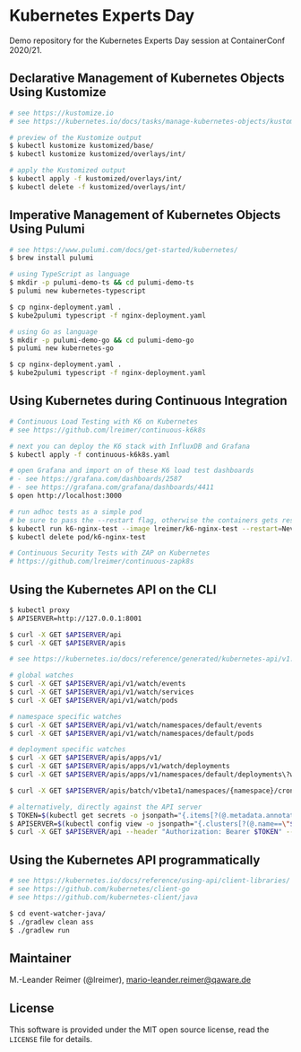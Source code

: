 # Kubernetes Experts Day

Demo repository for the Kubernetes Experts Day session at ContainerConf 2020/21.

## Declarative Management of Kubernetes Objects Using Kustomize

```bash
# see https://kustomize.io
# see https://kubernetes.io/docs/tasks/manage-kubernetes-objects/kustomization/

# preview of the Kustomize output
$ kubectl kustomize kustomized/base/
$ kubectl kustomize kustomized/overlays/int/

# apply the Kustomized output
$ kubectl apply -f kustomized/overlays/int/
$ kubectl delete -f kustomized/overlays/int/
```

## Imperative Management of Kubernetes Objects Using Pulumi

```bash
# see https://www.pulumi.com/docs/get-started/kubernetes/
$ brew install pulumi

# using TypeScript as language
$ mkdir -p pulumi-demo-ts && cd pulumi-demo-ts
$ pulumi new kubernetes-typescript

$ cp nginx-deployment.yaml .
$ kube2pulumi typescript -f nginx-deployment.yaml

# using Go as language
$ mkdir -p pulumi-demo-go && cd pulumi-demo-go
$ pulumi new kubernetes-go

$ cp nginx-deployment.yaml .
$ kube2pulumi typescript -f nginx-deployment.yaml
```

## Using Kubernetes during Continuous Integration

```bash
# Continuous Load Testing with K6 on Kubernetes
# see https://github.com/lreimer/continuous-k6k8s

# next you can deploy the K6 stack with InfluxDB and Grafana
$ kubectl apply -f continuous-k6k8s.yaml

# open Grafana and import on of these K6 load test dashboards
# - see https://grafana.com/dashboards/2587
# - see https://grafana.com/grafana/dashboards/4411
$ open http://localhost:3000

# run adhoc tests as a simple pod
# be sure to pass the --restart flag, otherwise the containers gets restarted
$ kubectl run k6-nginx-test --image lreimer/k6-nginx-test --restart=Never --attach
$ kubectl delete pod/k6-nginx-test

# Continuous Security Tests with ZAP on Kubernetes
# https://github.com/lreimer/continuous-zapk8s
```

## Using the Kubernetes API on the CLI

```bash
$ kubectl proxy
$ APISERVER=http://127.0.0.1:8001

$ curl -X GET $APISERVER/api
$ curl -X GET $APISERVER/apis

# see https://kubernetes.io/docs/reference/generated/kubernetes-api/v1.19/

# global watches
$ curl -X GET $APISERVER/api/v1/watch/events
$ curl -X GET $APISERVER/api/v1/watch/services
$ curl -X GET $APISERVER/api/v1/watch/pods

# namespace specific watches
$ curl -X GET $APISERVER/api/v1/watch/namespaces/default/events
$ curl -X GET $APISERVER/api/v1/watch/namespaces/default/pods

# deployment specific watches
$ curl -X GET $APISERVER/apis/apps/v1/
$ curl -X GET $APISERVER/apis/apps/v1/watch/deployments
$ curl -X GET $APISERVER/apis/apps/v1/namespaces/default/deployments\?watch\=true

$ curl -X GET $APISERVER/apis/batch/v1beta1/namespaces/{namespace}/cronjobs

# alternatively, directly against the API server
$ TOKEN=$(kubectl get secrets -o jsonpath="{.items[?(@.metadata.annotations['kubernetes\.io/service-account\.name']=='default')].data.token}"|base64 --decode)
$ APISERVER=$(kubectl config view -o jsonpath="{.clusters[?(@.name==\"$CLUSTER_NAME\")].cluster.server}")
$ curl -X GET $APISERVER/api --header "Authorization: Bearer $TOKEN" --insecure
```

## Using the Kubernetes API programmatically

```bash
# see https://kubernetes.io/docs/reference/using-api/client-libraries/
# see https://github.com/kubernetes/client-go
# see https://github.com/kubernetes-client/java

$ cd event-watcher-java/
$ ./gradlew clean ass
$ ./gradlew run
```

## Maintainer

M.-Leander Reimer (@lreimer), <mario-leander.reimer@qaware.de>

## License

This software is provided under the MIT open source license, read the `LICENSE` file for details.

